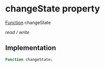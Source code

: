 


# changeState property






[Function](https://api.flutter.dev/flutter/dart-core/Function-class.html) changeState
  
_read / write_






## Implementation

```dart
Function changeState;


```







